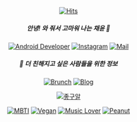 <div align=center>
  
[![Hits](https://hits.seeyoufarm.com/api/count/incr/badge.svg?url=https%3A%2F%2Fgithub.com%2Fchaeniiz&count_bg=%233183A6&title_bg=%23A7CBDD&icon=&icon_color=%23E7E7E7&title=hits&edge_flat=false)](https://github.com/chaeniiz)
  
##### 안녕! 와 줘서 고마워 나는 채윤 🌊
  
  [![Android Developer](https://img.shields.io/badge/-Android%20Developer-3DDC84?style=flat-square&logo=Android&logoColor=white)](https://www.linkedin.com/in/채윤-송-335a84194/) [![Instagram](https://img.shields.io/badge/Instagram-E4405F?style=flat-square&logo=instagram&logoColor=white&link=https://www.instagram.com/chaeniiz)](https://www.instagram.com/chaeniiz) [![Mail](https://img.shields.io/badge/-Mail-FFCD00?&logo=kakao&logoColor=white&style=flat-square&link=mailto:chaeniiz@kakao.com)](mailto:chaeniiz@kakao.com)

  ##### 🌊 더 친해지고 싶은 사람들을 위한 정보

 [![Brunch](https://img.shields.io/badge/-(개발%20이야기는%20없는)%20Brunch-e4e4e4?style=flat-square)](https://brunch.co.kr/@chaeniiz) [![Blog](https://img.shields.io/badge/-(개발%20이야기는%20없는)%20Blog-3d6112?style=flat-square)](https://chaeniiz.com) 
  
  [![좋구알](http://img.shields.io/badge/-🎧%20플레이리스트%20채널%20운영%20중%20(구독plz)-84dcd5?style=flat-square)](https://www.youtube.com/channel/UCgatkeA0OvqneA81YmUEsIg)
  
[![MBTI](http://img.shields.io/badge/-🥰%20ENFJ-e0faf3?style=flat-square)](https://www.16personalities.com/ko/성격유형-enfj) [![Vegan](http://img.shields.io/badge/-🌱%20Vegan-eeffdc?style=flat-square)](https://ko.wikipedia.org/wiki/비거니즘) [![Music Lover](http://img.shields.io/badge/-🎶%20Music%20Lover-f6ff00?style=flat-square)](https://www.youtube.com/channel/UCgatkeA0OvqneA81YmUEsIg) [![Peanut](http://img.shields.io/badge/-🥜%20땅콩이%20반려%20중-614212?style=flat-square)](https://user-images.githubusercontent.com/20873613/132737493-bf7b8cd5-a0d9-46ea-ba35-c41d3d8eadf3.gif)

</div>

